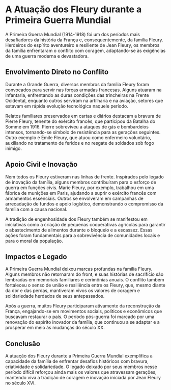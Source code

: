# A Atuação dos Fleury durante a Primeira Guerra Mundial

A Primeira Guerra Mundial (1914-1918) foi um dos períodos mais desafiadores da história da França e, consequentemente, da família Fleury. Herdeiros do espírito aventureiro e resiliente de Jean Fleury, os membros da família enfrentaram o conflito com coragem, adaptando-se às exigências de uma guerra moderna e devastadora.

## Envolvimento Direto no Conflito

Durante a Grande Guerra, diversos membros da família Fleury foram convocados para servir nas forças armadas francesas. Alguns atuaram na infantaria, enfrentando as duras condições das trincheiras na Frente Ocidental, enquanto outros serviram na artilharia e na aviação, setores que estavam em rápida evolução tecnológica naquele período.

Relatos familiares preservados em cartas e diários destacam a bravura de Pierre Fleury, tenente do exército francês, que participou da Batalha do Somme em 1916. Pierre sobreviveu a ataques de gás e bombardeios intensos, tornando-se símbolo de resistência para as gerações seguintes. Outro exemplo é Émile Fleury, que atuou como enfermeiro voluntário, auxiliando no tratamento de feridos e no resgate de soldados sob fogo inimigo.

## Apoio Civil e Inovação

Nem todos os Fleury estiveram nas linhas de frente. Inspirados pelo legado de inovação da família, alguns membros contribuíram para o esforço de guerra em funções civis. Marie Fleury, por exemplo, trabalhou em uma fábrica de munições em Paris, ajudando a suprir o exército francês com armamentos essenciais. Outros se envolveram em campanhas de arrecadação de fundos e apoio logístico, demonstrando o compromisso da família com a causa nacional.

A tradição de engenhosidade dos Fleury também se manifestou em iniciativas como a criação de pequenas cooperativas agrícolas para garantir o abastecimento de alimentos durante o bloqueio e a escassez. Essas ações foram fundamentais para a sobrevivência de comunidades locais e para o moral da população.

## Impactos e Legado

A Primeira Guerra Mundial deixou marcas profundas na família Fleury. Alguns membros não retornaram do front, e suas histórias de sacrifício são lembradas em memoriais familiares e cerimônias anuais. O conflito também fortaleceu o senso de união e resiliência entre os Fleury, que, mesmo diante da dor e das perdas, mantiveram vivos os valores de coragem e solidariedade herdados de seus antepassados.

Após a guerra, muitos Fleury participaram ativamente da reconstrução da França, engajando-se em movimentos sociais, políticos e econômicos que buscavam restaurar o país. O período pós-guerra foi marcado por uma renovação do espírito inovador da família, que continuou a se adaptar e a prosperar em meio às mudanças do século XX.

## Conclusão

A atuação dos Fleury durante a Primeira Guerra Mundial exemplifica a capacidade da família de enfrentar desafios históricos com bravura, criatividade e solidariedade. O legado deixado por seus membros nesse período difícil reforçou ainda mais os valores que atravessam gerações, mantendo viva a tradição de coragem e inovação iniciada por Jean Fleury no século XVI.